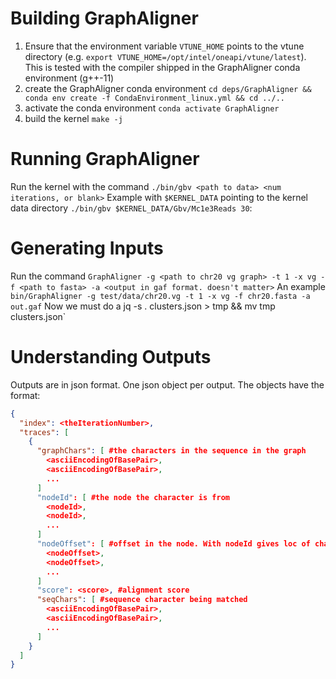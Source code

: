 # Building GraphAligner
1. Ensure that the environment variable `VTUNE_HOME` points to the vtune
   directory (e.g. `export VTUNE_HOME=/opt/intel/oneapi/vtune/latest`). This is
   tested with the compiler shipped in the GraphAligner conda environment
   (g++-11)
2. create the GraphAligner conda environment
   `cd deps/GraphAligner && conda env create -f CondaEnvironment_linux.yml && cd ../..`
3. activate the conda environment
   `conda activate GraphAligner`
4. build the kernel
   `make -j`

# Running GraphAligner
Run the kernel with the command
`./bin/gbv <path to data> <num iterations, or blank>`
Example with `$KERNEL_DATA` pointing to the kernel data directory
`./bin/gbv $KERNEL_DATA/Gbv/Mc1e3Reads 30`:

# Generating Inputs  
Run the command
`GraphAligner -g <path to chr20 vg graph> -t 1 -x vg -f <path to fasta> -a
<output in gaf format. doesn't matter>`
An example
`bin/GraphAligner -g test/data/chr20.vg -t 1 -x vg -f chr20.fasta -a out.gaf`
Now we must do a jq -s . clusters.json > tmp && mv tmp clusters.json`

# Understanding Outputs
Outputs are in json format. One json object per output. The objects have the
format:
```json
{
  "index": <theIterationNumber>,
  "traces": [
    {
      "graphChars": [ #the characters in the sequence in the graph
        <asciiEncodingOfBasePair>,
        <asciiEncodingOfBasePair>,
        ...
      ]
      "nodeId": [ #the node the character is from
        <nodeId>,
        <nodeId>,
        ...
      ]
      "nodeOffset": [ #offset in the node. With nodeId gives loc of char
        <nodeOffset>,
        <nodeOffset>,
        ...
      ]
      "score": <score>, #alignment score
      "seqChars": [ #sequence character being matched
        <asciiEncodingOfBasePair>,
        <asciiEncodingOfBasePair>,
        ...
      ]
    } 
  ]
}
```
